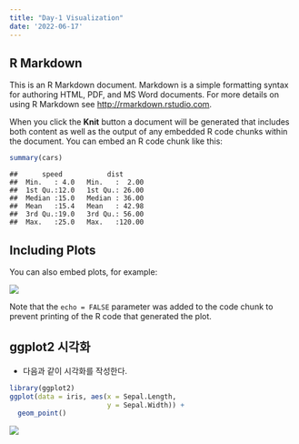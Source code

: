 ```yaml
---
title: "Day-1 Visualization"
date: '2022-06-17'
---
```




## R Markdown

This is an R Markdown document. Markdown is a simple formatting syntax for authoring HTML, PDF, and MS Word documents. For more details on using R Markdown see <http://rmarkdown.rstudio.com>.

When you click the **Knit** button a document will be generated that includes both content as well as the output of any embedded R code chunks within the document. You can embed an R code chunk like this:


```r
summary(cars)
```

```
##      speed           dist       
##  Min.   : 4.0   Min.   :  2.00  
##  1st Qu.:12.0   1st Qu.: 26.00  
##  Median :15.0   Median : 36.00  
##  Mean   :15.4   Mean   : 42.98  
##  3rd Qu.:19.0   3rd Qu.: 56.00  
##  Max.   :25.0   Max.   :120.00
```

## Including Plots

You can also embed plots, for example:

![](day0617_files/figure-html/pressure-1.png)<!-- -->

Note that the `echo = FALSE` parameter was added to the code chunk to prevent printing of the R code that generated the plot.


## ggplot2 시각화
- 다음과 같이 시각화를 작성한다. 


```r
library(ggplot2)
ggplot(data = iris, aes(x = Sepal.Length, 
                        y = Sepal.Width)) + 
  geom_point()
```

![](day0617_files/figure-html/unnamed-chunk-1-1.png)<!-- -->
